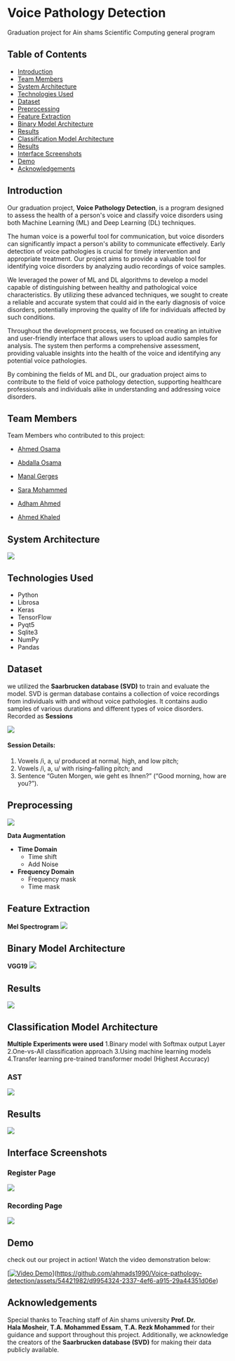 # Voice Pathology Detection

Graduation project for Ain shams Scientific Computing general program

## Table of Contents

- [Introduction](#introduction)
- [Team Members](#team-members)
- [System Architecture](#system-architecture)
- [Technologies Used](#technologies-used)
- [Dataset](#dataset)
- [Preprocessing](#preprocessing)
- [Feature Extraction](#-feature-extraction)
- [Binary Model Architecture](#binary-model-architecture)
- [Results](#results)
- [Classification Model Architecture](#classification-model-architecture)
- [Results](#results)
- [Interface Screenshots](#interface-screenshots)
- [Demo](#demo)
- [Acknowledgements](#acknowledgements)

## Introduction

Our graduation project, **Voice Pathology Detection**, is a program designed to assess the health of a person's voice and classify voice disorders using both Machine Learning (ML) and Deep Learning (DL) techniques.

The human voice is a powerful tool for communication, but voice disorders can significantly impact a person's ability to communicate effectively. Early detection of voice pathologies is crucial for timely intervention and appropriate treatment. Our project aims to provide a valuable tool for identifying voice disorders by analyzing audio recordings of voice samples.

We leveraged the power of ML and DL algorithms to develop a model capable of distinguishing between healthy and pathological voice characteristics. By utilizing these advanced techniques, we sought to create a reliable and accurate system that could aid in the early diagnosis of voice disorders, potentially improving the quality of life for individuals affected by such conditions.

Throughout the development process, we focused on creating an intuitive and user-friendly interface that allows users to upload audio samples for analysis. The system then performs a comprehensive assessment, providing valuable insights into the health of the voice and identifying any potential voice pathologies.

By combining the fields of ML and DL, our graduation project aims to contribute to the field of voice pathology detection, supporting healthcare professionals and individuals alike in understanding and addressing voice disorders.

## Team Members

Team Members who contributed to this project:

- [Ahmed Osama](https://github.com/ahmedosama-eng)
- [Abdalla Osama](https://github.com/DalaOsos)
- [Manal Gerges](https://github.com/ManalGergesZaky)

- [Sara Mohammed](https://github.com/saramohamed55)
- [Adham Ahmed](https://github.com/AdHam14a)
- [Ahmed Khaled](https://github.com/ahmads1990)

## System Architecture
<img src="Images/SystemArchiDiagram.png" href="system architecture">

## Technologies Used
- Python
- Librosa
- Keras
- TensorFlow
- Pyqt5
- Sqlite3
- NumPy
- Pandas

## Dataset

we utilized the **Saarbrucken database (SVD)**  to train and evaluate the model.
SVD is german database contains a collection of voice recordings from individuals with and without voice pathologies. It contains audio samples of various durations and different types of voice disorders. Recorded as **Sessions**

<img src="/Images/SVD.jpg" href="Saarbrucken database description">

#### Session Details:
1. Vowels /i, a, u/ produced at normal, high, and low pitch; 
2. Vowels /i, a, u/ with rising–falling pitch; and 
3. Sentence “Guten Morgen, wie geht es Ihnen?” (“Good morning, how are you?”). 


## Preprocessing
<img src="/Images/Preprocessing.jpg" href="Preprocessing">

**Data Augmentation**
- **Time Domain**
    - Time shift 
    - Add Noise
- **Frequency Domain**
    - Frequency mask 
    - Time mask

## Feature Extraction
**Mel Spectrogram**
<img src="/Images/mel.png" href="mel">

## Binary Model Architecture
**VGG19**
<img src="/Images/VGG19.png" href="VGG19">

## Results

<img src="/Images/VGGResults.jpg" href="VGG19">

## Classification Model Architecture
**Multiple Experiments were used**
1.Binary model with Softmax output Layer
2.One-vs-All classification approach
3.Using machine learning models
4.Transfer learning pre-trained transformer model (Highest Accuracy)
### AST
<img src="/Images/AST.jpg" href="AstArchi">

## Results

<img src="/Images/ASTResults.png" href="AstResults">

## Interface Screenshots
### Register Page
<img src="/Images/system1.png" href="systemReg">

### Recording Page
<img src="/Images//system2.png" href="systemReg">

## Demo
check out our project in action! Watch the video demonstration below:

[[![Video Demo](/Images/system1.png)](/Images/sysVid.mov)](https://github.com/ahmads1990/Voice-pathology-detection/assets/54421982/d9954324-2337-4ef6-a915-29a44351d06e)

## Acknowledgements

Special thanks to Teaching staff of Ain shams university **Prof. Dr. Hala Mosheir**, **T.A. Mohammed Essam**, **T.A. Rezk Mohammed** for their guidance and support throughout this project. Additionally, we acknowledge the creators of the **Saarbrucken database (SVD)** for making their data publicly available.
